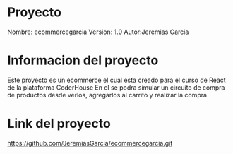 # Proyecto

Nombre: ecommercegarcia
Version: 1.0
Autor:Jeremias Garcia

# Informacion del proyecto

Este proyecto es un ecommerce el cual esta creado para el curso de React de la plataforma CoderHouse
En el se podra simular un circuito de compra de productos desde verlos, agregarlos al carrito y realizar la compra

# Link del proyecto

https://github.com/JeremiasGarcia/ecommercegarcia.git